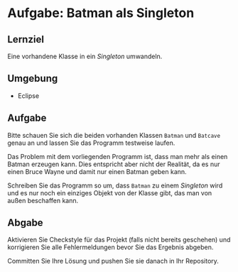 # Aufgabe: Batman als Singleton

## Lernziel

Eine vorhandene Klasse in ein _Singleton_ umwandeln.


## Umgebung

  * Eclipse


## Aufgabe

Bitte schauen Sie sich die beiden vorhanden Klassen `Batman` und `Batcave` genau an und lassen Sie das Programm testweise laufen.

Das Problem mit dem vorliegenden Programm ist, dass man mehr als einen Batman erzeugen kann. Dies entspricht aber nicht der Realität, da es nur einen Bruce Wayne und damit nur einen Batman geben kann.

Schreiben Sie das Programm so um, dass `Batman` zu einem _Singleton_ wird und es nur noch ein einziges Objekt von der Klasse gibt, das man von außen beschaffen kann.


## Abgabe

Aktivieren Sie Checkstyle für das Projekt (falls nicht bereits geschehen) und korrigieren Sie alle Fehlermeldungen bevor Sie das Ergebnis abgeben.

Committen Sie Ihre Lösung und pushen Sie sie danach in Ihr Repository.
